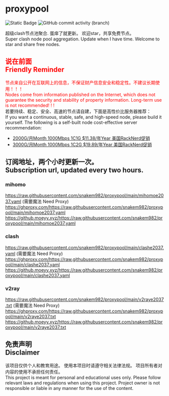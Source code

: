 # proxypool

![Static Badge](https://img.shields.io/badge/ss|ssr|vmess|vless|trojan-free-orange)
![GitHub commit activity (branch)](https://img.shields.io/github/commit-activity/w/snakem982/proxypool?color=DC52FC)


超级clash节点池聚合.
蛋痒了就更新。
欢迎star，共享免费节点。
<br/>
Super clash node pool aggregation.
Update when I have time.
Welcome to star and share free nodes.

## <font color="red">说在前面<br/>Friendly Reminder</font>
<font color="red">节点来自公开在互联网上的信息，不保证财产信息安全和稳定性。不建议长期使用！！！<br/>
Nodes come from information published on the Internet,
which does not guarantee the security and stability of property information.
Long-term use is not recommended! ! !</font><br/>
若要持续、稳定、安全、高速的节点请自建，下面是高性价比服务器推荐：<br/>
If you want a continuous, stable, safe, and high-speed node, please build it yourself.
The following is a self-built node cost-effective server recommendation:
- [2000G/月Month 1000Mbps 1C1G $11.38/年Year 美国RackNerd促销](https://my.racknerd.com/aff.php?aff=8613 "美国RackNerd")
- [3000G/月Month 1000Mbps 1C2G $19.89/年Year 美国RackNerd促销](https://my.racknerd.com/aff.php?aff=8613 "美国RackNerd")

## 订阅地址，两个小时更新一次。<br/>Subscription url, updated every two hours.
### mihomo
https://raw.githubusercontent.com/snakem982/proxypool/main/mihomoe2037.yaml  (需要魔法 Need Proxy)
https://ghproxy.com/https://raw.githubusercontent.com/snakem982/proxypool/main/mihomoe2037.yaml
https://github.moeyy.xyz/https://raw.githubusercontent.com/snakem982/proxypool/main/mihomoe2037.yaml
### clash
https://raw.githubusercontent.com/snakem982/proxypool/main/clashe2037.yaml  (需要魔法 Need Proxy)
https://ghproxy.com/https://raw.githubusercontent.com/snakem982/proxypool/main/clashe2037.yaml
https://github.moeyy.xyz/https://raw.githubusercontent.com/snakem982/proxypool/main/clashe2037.yaml
### v2ray
https://raw.githubusercontent.com/snakem982/proxypool/main/v2raye2037.txt  (需要魔法 Need Proxy)
https://ghproxy.com/https://raw.githubusercontent.com/snakem982/proxypool/main/v2raye2037.txt
https://github.moeyy.xyz/https://raw.githubusercontent.com/snakem982/proxypool/main/v2raye2037.txt


## 免责声明 <br/>Disclaimer
该项目仅供个人和教育用途。
使用本项目时请遵守相关法律法规。
项目所有者对内容的使用不承担任何责任。
<br/>
This project is meant for personal and educational uses only.
Please follow relevant laws and regulations when using this project.
Project owner is not responsible or liable in any manner for the use of the content.
